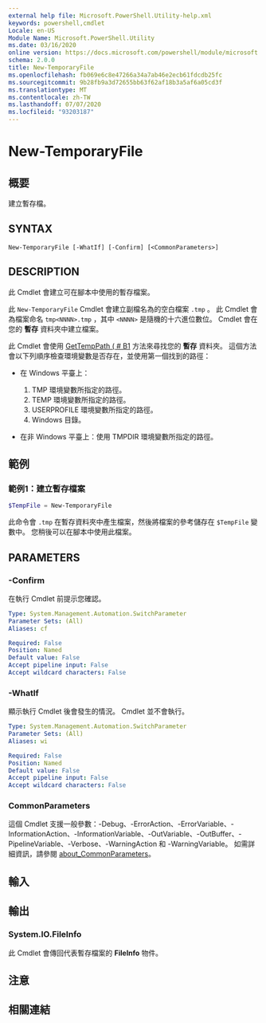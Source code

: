 ```yaml
---
external help file: Microsoft.PowerShell.Utility-help.xml
keywords: powershell,cmdlet
Locale: en-US
Module Name: Microsoft.PowerShell.Utility
ms.date: 03/16/2020
online version: https://docs.microsoft.com/powershell/module/microsoft.powershell.utility/new-temporaryfile?view=powershell-5.1&WT.mc_id=ps-gethelp
schema: 2.0.0
title: New-TemporaryFile
ms.openlocfilehash: fb069e6c8e47266a34a7ab46e2ecb61fdcdb25fc
ms.sourcegitcommit: 9b28fb9a3d72655bb63f62af18b3a5af6a05cd3f
ms.translationtype: MT
ms.contentlocale: zh-TW
ms.lasthandoff: 07/07/2020
ms.locfileid: "93203187"
---
```

# New-TemporaryFile

## 概要
建立暫存檔。

## SYNTAX

```
New-TemporaryFile [-WhatIf] [-Confirm] [<CommonParameters>]
```

## DESCRIPTION

此 Cmdlet 會建立可在腳本中使用的暫存檔案。

此 `New-TemporaryFile` Cmdlet 會建立副檔名為的空白檔案 `.tmp` 。
此 Cmdlet 會為檔案命名 `tmp<NNNN>.tmp` ，其中 `<NNNN>` 是隨機的十六進位數位。
Cmdlet 會在您的 **暫存** 資料夾中建立檔案。

此 Cmdlet 會使用 [GetTempPath ( # B1](/dotnet/api/system.io.path.gettemppath) 方法來尋找您的 **暫存** 資料夾。 這個方法會以下列順序檢查環境變數是否存在，並使用第一個找到的路徑：

- 在 Windows 平臺上：

  1. TMP 環境變數所指定的路徑。
  1. TEMP 環境變數所指定的路徑。
  1. USERPROFILE 環境變數所指定的路徑。
  1. Windows 目錄。

- 在非 Windows 平臺上：使用 TMPDIR 環境變數所指定的路徑。

## 範例

### 範例1：建立暫存檔案

```powershell
$TempFile = New-TemporaryFile
```

此命令會 `.tmp` 在暫存資料夾中產生檔案，然後將檔案的參考儲存在 `$TempFile` 變數中。 您稍後可以在腳本中使用此檔案。

## PARAMETERS

### -Confirm

在執行 Cmdlet 前提示您確認。

```yaml
Type: System.Management.Automation.SwitchParameter
Parameter Sets: (All)
Aliases: cf

Required: False
Position: Named
Default value: False
Accept pipeline input: False
Accept wildcard characters: False
```

### -WhatIf

顯示執行 Cmdlet 後會發生的情況。
Cmdlet 並不會執行。

```yaml
Type: System.Management.Automation.SwitchParameter
Parameter Sets: (All)
Aliases: wi

Required: False
Position: Named
Default value: False
Accept pipeline input: False
Accept wildcard characters: False
```

### CommonParameters

這個 Cmdlet 支援一般參數：-Debug、-ErrorAction、-ErrorVariable、-InformationAction、-InformationVariable、-OutVariable、-OutBuffer、-PipelineVariable、-Verbose、-WarningAction 和 -WarningVariable。 如需詳細資訊，請參閱 [about_CommonParameters](../Microsoft.PowerShell.Core/About/about_CommonParameters.md)。

## 輸入

## 輸出

### System.IO.FileInfo

此 Cmdlet 會傳回代表暫存檔案的 **FileInfo** 物件。

## 注意

## 相關連結
